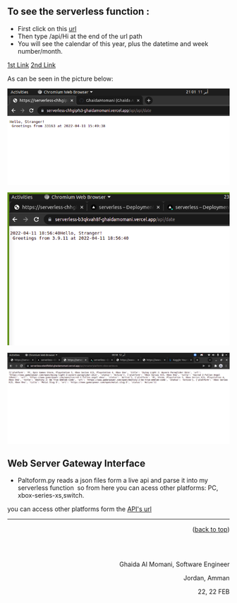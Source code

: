 

## To see the serverless function :
- First click on this [url]()
- Then type /api/Hi at the end of the url path
- You will see the calendar of this year, plus the datetime and week number/month.


[1st Link](https://serverless-tawny-nine.vercel.app/api/date)
[2nd Link](https://serverless-tawny-nine.vercel.app/api/platform?platform=pc)

As can be seen in the picture below: 


![](assets/serverless1.png)

![](assets/serverless3.png)

![](assets/serverless4.png)

## Web Server Gateway Interface

* Paltoform.py   reads a json files form a live api and parse it into my serverless function 
so from here you can acess other platforms: PC, xbox-series-xs,switch.

you can access other platforms form the [API's url](https://www.gamerpower.com/api-read)


<hr/>
<p align="right">(<a href="#top">back to top</a>)</p>





  <br/><br/>

<p align="right">Ghaida Al Momani, Software Engineer</p>
<p align="right">Jordan, Amman</p>
  <p align="right">22, 22 FEB </p>